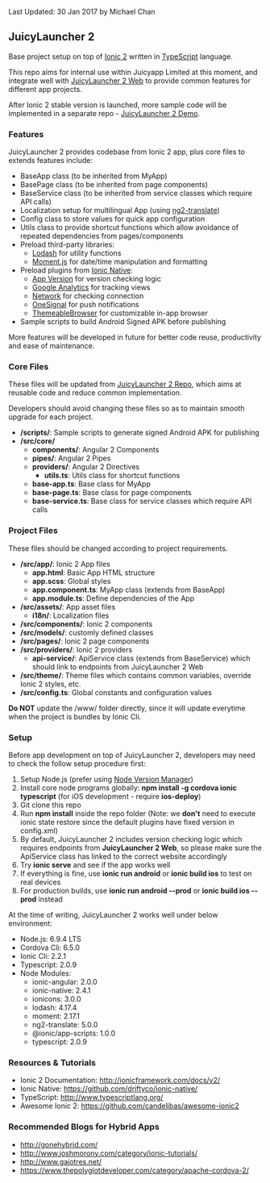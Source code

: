 
Last Updated: 30 Jan 2017 by Michael Chan


## JuicyLauncher 2

Base project setup on top of [Ionic 2](http://ionicframework.com/docs/v2/) written in [TypeScript](http://www.typescriptlang.org/) language. 

This repo aims for internal use within Juicyapp Limited at this moment, and integrate well with [JuicyLauncher 2 Web](https://gitlab.com/juicyapp/juicylauncher2_web) to provide common features for different app projects. 

After Ionic 2 stable version is launched, more sample code will be implemented in a separate repo - [JuicyLauncher 2 Demo](https://gitlab.com/juicyapp/juicylauncher2_app_demo).


### Features

JuicyLauncher 2 provides codebase from Ionic 2 app, plus core files to extends features include:

- BaseApp class (to be inherited from MyApp)
- BasePage class (to be inherited from page components)
- BaseService class (to be inherited from service classes which require API calls)
- Localization setup for multilingual App (using [ng2-translate](https://github.com/ocombe/ng2-translate))
- Config class to store values for quick app configuration
- Utils class to provide shortcut functions which allow avoidance of repeated dependencies from pages/components
- Preload third-party libraries:
    - [Lodash](https://lodash.com/) for utility functions
    - [Moment.js](http://momentjs.com/) for date/time manipulation and formatting
- Preload plugins from [Ionic Native](https://ionicframework.com/docs/v2/native/):
    - [App Version](https://ionicframework.com/docs/v2/native/app-version/) for version checking logic
    - [Google Analytics](https://ionicframework.com/docs/v2/native/google-analytics/) for tracking views
    - [Network](https://ionicframework.com/docs/v2/native/network/) for checking connection
    - [OneSignal](https://ionicframework.com/docs/v2/native/onesignal/) for push notifications
    - [ThemeableBrowser](https://ionicframework.com/docs/v2/native/themeablebrowser/) for customizable in-app browser
- Sample scripts to build Android Signed APK before publishing

More features will be developed in future for better code reuse, productivity and ease of maintenance. 


### Core Files

These files will be updated from [JuicyLauncher 2 Repo](https://gitlab.com/juicyapp/juicylauncher2_app), which aims at reusable code and reduce common implementation. 

Developers should avoid changing these files so as to maintain smooth upgrade for each project.

- **/scripts/**: Sample scripts to generate signed Android APK for publishing
- **/src/core/**
    - **components/**: Angular 2 Components
    - **pipes/**: Angular 2 Pipes
    - **providers/**: Angular 2 Directives
        - **utils.ts**: Utils class for shortcut functions
    - **base-app.ts**: Base class for MyApp
    - **base-page.ts**: Base class for page components
    - **base-service.ts**: Base class for service classes which require API calls


### Project Files

These files should be changed according to project requirements. 

- **/src/app/**: Ionic 2 App files
    - **app.html**: Basic App HTML structure
    - **app.scss**: Global styles
    - **app.component.ts**: MyApp class (extends from BaseApp)
    - **app.module.ts**: Define dependencies of the App
- **/src/assets/**: App asset files
    - **i18n/**: Localization files
- **/src/components/**: Ionic 2 components
- **/src/models/**: customly defined classes
- **/src/pages/**: Ionic 2 page components
- **/src/providers/**: Ionic 2 providers
    - **api-service/**: ApiService class (extends from BaseService) which should link to endpoints from JuicyLauncher 2 Web
- **/src/theme/**: Theme files which contains common variables, override Ionic 2 styles, etc. 
- **/src/config.ts**: Global constants and configuration values

**Do NOT** update the /www/ folder directly, since it will update everytime when the project is bundles by Ionic Cli. 


### Setup

Before app development on top of JuicyLauncher 2, developers may need to check the follow setup procedure first:

1. Setup Node.js (prefer using [Node Version Manager](https://github.com/creationix/nvm))
2. Install core node programs globally: **npm install -g cordova ionic typescript** (for iOS development - require **ios-deploy**)
3. Git clone this repo
4. Run **npm install** inside the repo folder (Note: we **don't** need to execute ionic state restore since the default plugins have fixed version in config.xml)
5. By default, JuicyLauncher 2 includes version checking logic which requires endpoints from **JuicyLauncher 2 Web**, so please make sure the ApiService class has linked to the correct website accordingly
6. Try **ionic serve** and see if the app works well
7. If everything is fine, use **ionic run android** or **ionic build ios** to test on real devices
8. For production builds, use **ionic run android --prod** or **ionic build ios --prod** instead

At the time of writing, JuicyLauncher 2 works well under below environment:

- Node.js: 6.9.4 LTS
- Cordova Cli: 6.5.0
- Ionic Cli: 2.2.1
- Typescript: 2.0.9
- Node Modules:
    - ionic-angular: 2.0.0
    - ionic-native: 2.4.1
    - ionicons: 3.0.0
    - lodash: 4.17.4
    - moment: 2.17.1
    - ng2-translate: 5.0.0
    - @ionic/app-scripts: 1.0.0
    - typescript: 2.0.9


### Resources & Tutorials

- Ionic 2 Documentation: http://ionicframework.com/docs/v2/
- Ionic Native: https://github.com/driftyco/ionic-native/
- TypeScript: http://www.typescriptlang.org/
- Awesome Ionic 2: https://github.com/candelibas/awesome-ionic2


### Recommended Blogs for Hybrid Apps

- http://gonehybrid.com/
- http://www.joshmorony.com/category/ionic-tutorials/
- http://www.gajotres.net/
- https://www.thepolyglotdeveloper.com/category/apache-cordova-2/
